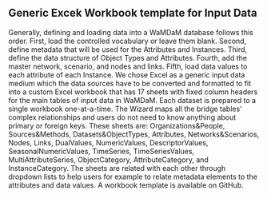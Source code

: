 ## Generic Excek Workbook template for Input Data
Generally, defining and loading data into a WaMDaM database follows this order. First, load the controlled vocabulary or leave them blank. Second, define metadata that will be used for the Attributes and Instances. Third, define the data structure of Object Types and Attributes. Fourth, add the master network, scenario, and nodes and links. Fifth, load data values to each attribute of each Instance. We chose Excel as a generic input data medium which the data sources have to be converted and formatted to fit into a custom Excel workbook that has 17 sheets with fixed column headers for the main tables of input data in WaMDaM. Each dataset is prepared to a single workbook one-at-a-time. The Wizard maps all the bridge tables’ complex relationships and users do not need to know anything about primary or foreign keys. These sheets are: Organizations&People, Sources&Methods, Datasets&ObjectTypes, Attributes, Networks&Scenarios, Nodes, Links, DualValues, NumericValues, DescriptorValues, SeasonalNumericValues, TimeSeries, TimeSeriesValues, MultiAttributeSeries, ObjectCategory, AttributeCategory, and InstanceCategory. The sheets are related with each other through dropdown lists to help users for example to relate metadata elements to the attributes and data values. A workbook template is available on GitHub. 
